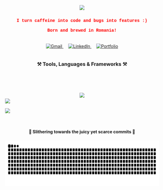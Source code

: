 <h1 align="center">
    <img src="https://readme-typing-svg.herokuapp.com/?font=Courier+New&size=35&center=true&vCenter=true&width=500&height=70&duration=3200&color=FF6347&lines=Oh,+you+found+me!;Welcome,+I+guess+🙄;" />
</h1>

<h4 align="center" style="font-family: 'Courier New', monospace; color: red;">
  I turn caffeine into code and bugs into features :)<br/><br/>
  Born and brewed in Romania!
</h4>

<br/>

<div class="social-icons" align="center">
  <a href="mailto:robertpintilie55@gmail.com" style="margin: 0 8px;">
    <img
      src="https://img.shields.io/badge/Gmail-D14836?style=for-the-badge&logo=gmail&logoColor=white"
      alt="Gmail"
      style="width:100px; height:32px;" />
  </a>
  <a href="https://www.linkedin.com/in/pintilie-robert-b39312288/" style="margin: 0 8px;">
    <img
      src="https://img.shields.io/badge/LinkedIn-0077B5?style=for-the-badge&logo=linkedin&logoColor=white"
      alt="LinkedIn"
      style="width:100px; height:32px;" />
  </a>
  <a href="https://robertpintilie.com" style="margin: 0 8px;">
    <img
      src="https://img.shields.io/badge/Portfolio-FF6347?style=for-the-badge&logo=link&logoColor=white"
      alt="Portfolio"
      style="width:100px; height:32px;" />
  </a>
</div>



<br/>
<div align="center">

<h3 align="center">⚒️ Tools, Languages & Frameworks ⚒️</h3>

<br/>

<div align="center" style="margin-top: 50px;>
  
  <div style="display: grid; grid-template-columns: repeat(4, auto); gap: 10px;">
    <img src="https://skillicons.dev/icons?i=vscode,docker" />
      
<div style="display: grid; grid-template-columns: repeat(4, auto); gap: 10px; margin-bottom: 16px;">
    <img src="https://skillicons.dev/icons?i=angular,spring,dotnet,nodejs" />
  </div>
  </div>
  
<div style="display: grid; grid-template-columns: repeat(6, auto); gap: 10px; margin-bottom: 16px;">
    <img src="https://skillicons.dev/icons?i=cs,java,ts,html,css,mysql" />
  </div>
</div>

<br/>

<div align="center">
<h4> 🐍 Slithering towards the juicy yet scarce commits 🐍<h4>
<img src="https://raw.githubusercontent.com/Mayonnaise9886/Mayonnaise9886/output/snake.svg" alt="Snake animation" height="150" />
